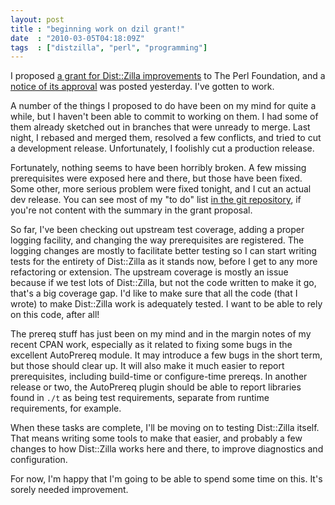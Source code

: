 ```yaml
---
layout: post
title : "beginning work on dzil grant!"
date  : "2010-03-05T04:18:09Z"
tags  : ["distzilla", "perl", "programming"]
---
```

I proposed [a grant for Dist::Zilla
improvements](http://news.perlfoundation.org/2010/02/2010_grant_proposal_improve_di.html) to The Perl Foundation, and a [notice of its approval](http://news.perlfoundation.org/2010/03/2010q1_grant_proposals_results.html) was posted yesterday.  I've gotten to work.

A number of the things I proposed to do have been on my mind for quite a while,
but I haven't been able to commit to working on them.  I had some of them
already sketched out in branches that were unready to merge.  Last night, I
rebased and merged them, resolved a few conflicts, and tried to cut a
development release.  Unfortunately, I foolishly cut a production release.

Fortunately, nothing seems to have been horribly broken.  A few missing
prerequisites were exposed here and there, but those have been fixed.  Some
other, more serious problem were fixed tonight, and I cut an actual dev
release.  You can see most of my "to do" list [in the git
repository](http://git.codesimply.com/?p=Dist-Zilla.git;a=tree;f=todo;h=bfcc53e7b8ddcaf0521a5d0d9d2a2e8d9afa0251;hb=27f4e0ec979dcea4a028902d3d041bb084aab39e),
if you're not content with the summary in the grant proposal.

So far, I've been checking out upstream test coverage, adding a proper logging
facility, and changing the way prerequisites are registered.  The logging
changes are mostly to facilitate better testing so I can start writing tests
for the entirety of Dist::Zilla as it stands now, before I get to any more
refactoring or extension.  The upstream coverage is mostly an issue because
if we test lots of Dist::Zilla, but not the code written to make it go, that's
a big coverage gap.  I'd like to make sure that all the code (that I wrote) to
make Dist::Zilla work is adequately tested.  I want to be able to rely on this
code, after all!

The prereq stuff has just been on my mind and in the margin notes of my recent
CPAN work, especially as it related to fixing some bugs in the excellent
AutoPrereq module.  It may introduce a few bugs in the short term, but those
should clear up.  It will also make it much easier to report prerequisites,
including build-time or configure-time prereqs.  In another release or two, the
AutoPrereq plugin should be able to report libraries found in `./t` as being
test requirements, separate from runtime requirements, for example.

When these tasks are complete, I'll be moving on to testing Dist::Zilla itself.
That means writing some tools to make that easier, and probably a few changes
to how Dist::Zilla works here and there, to improve diagnostics and
configuration.

For now, I'm happy that I'm going to be able to spend some time on this.  It's
sorely needed improvement.

